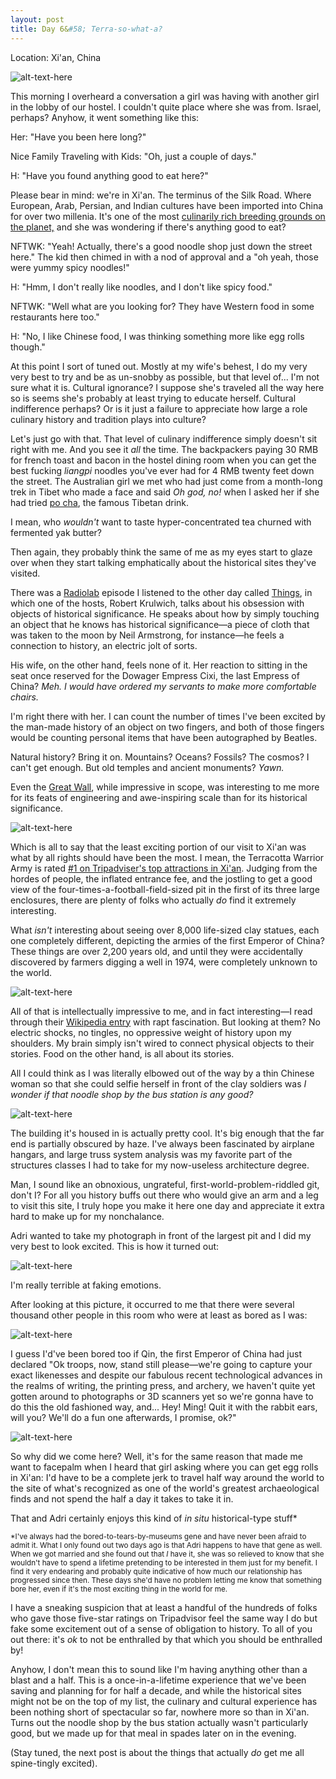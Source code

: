 ```yaml
---
layout: post
title: Day 6&#58; Terra-so-what-a?
---
```


Location: Xi'an, China

![alt-text-here](http://kenjilopezalt.github.io/images/20140623-terracotta-warrior-/20140623-terracotta-warrior-2.jpg "Terracotta narrow")

This morning I overheard a conversation a girl was having with another girl in the lobby of our hostel. I couldn't quite place where she was from. Israel, perhaps? Anyhow, it went something like this:

Her: "Have you been here long?"

Nice Family Traveling with Kids: "Oh, just a couple of days."

H: "Have you found anything good to eat here?"

Please bear in mind: we're in Xi'an. The terminus of the Silk Road. Where European, Arab, Persian, and Indian cultures have been imported into China for over two millenia. It's one of the most <a href="http://kenjilopezalt.github.io/2014/06/23/Chilies%2C-Noodles%2C-and-Lamb%26%2358%3B-11-Must-Eat-Dishes-in-Xi%27an-From-the-Muslim-Quarter-and-Beyond/">culinarily rich breeding grounds on the planet,</a> and she was wondering if there's anything good to eat?

NFTWK: "Yeah! Actually, there's a good noodle shop just down the street here." The kid then chimed in with a nod of approval and a "oh yeah, those were yummy spicy noodles!"

H: "Hmm, I don't really like noodles, and I don't like spicy food."

NFTWK: "Well what are you looking for? They have Western food in some restaurants here too."

H: "No, I like Chinese food, I was thinking something more like egg rolls though."

At this point I sort of tuned out. Mostly at my wife's behest, I do my very very best to try and be as un-snobby as possible, but that level of... I'm not sure what it is. Cultural ignorance? I suppose she's traveled all the way here so is seems she's probably at least trying to educate herself. Cultural indifference perhaps? Or is it just a failure to appreciate how large a role culinary history and tradition plays into culture?

Let's just go with that. That level of culinary indifference simply doesn't sit right with me. And you see it <em>all</em> the time. The backpackers paying 30 RMB for french toast and bacon in the hostel dining room when you can get the best fucking <em>liangpi</em> noodles you've ever had for 4 RMB twenty feet down the street. The Australian girl we met who had just come from a month-long trek in Tibet who made a face and said <em>Oh god, no!</em> when I asked her if she had tried <a href="http://en.wikipedia.org/wiki/Butter_tea">po cha</a>, the famous Tibetan drink.

I mean, who <em>wouldn't</em> want to taste hyper-concentrated tea churned with fermented yak butter?

Then again, they probably think the same of me as my eyes start to glaze over when they start talking emphatically about the historical sites they've visited.

There was a <a href="http://radiolab.org/">Radiolab</a> episode I listened to the other day called <u>Things</u>, in which one of the hosts, Robert Krulwich, talks about his obsession with objects of historical significance. He speaks about how by simply touching an object that he knows has historical significance&mdash;a piece of cloth that was taken to the moon by Neil Armstrong, for instance&mdash;he feels a connection to history, an electric jolt of sorts.

His wife, on the other hand, feels none of it. Her reaction to sitting in the seat once reserved for the Dowager Empress Cixi, the last Empress of China? <em>Meh. I would have ordered my servants to make more comfortable chairs.</em>

I'm right there with her. I can count the number of times I've been excited by the man-made history of an object on two fingers, and both of those fingers would be counting personal items that have been autographed by Beatles.

Natural history? Bring it on. Mountains? Oceans? Fossils? The cosmos? I can't get enough. But old temples and ancient monuments? <em>Yawn.</em>

Even the <a href="http://kenjilopezalt.github.io/2014/06/20/Do-Indoor-Voices-Exist%3F-Plus%2C-a-Trip-to-the-Great-Wall/">Great Wall</a>, while impressive in scope, was interesting to me more for its feats of engineering and awe-inspiring scale than for its historical significance.

![alt-text-here](http://kenjilopezalt.github.io/images/20140623-terracotta-warrior-/20140623-terracotta-warrior-4.jpg "Terracotta head")

Which is all to say that the least exciting portion of our visit to Xi'an was what by all rights should have been the most. I mean, the Terracotta Warrior Army is rated <a href="http://www.tripadvisor.com/ShowUserReviews-g298557-d321017-r12307740-The_Museum_of_Qin_Terra_cotta_Warriors_and_Horses-Xi_an_Shaanxi.html">#1 on Tripadviser's top attractions in Xi'an</a>. Judging from the hordes of people, the inflated entrance fee, and the jostling to get a good view of the four-times-a-football-field-sized pit in the first of its three large enclosures, there are plenty of folks who actually <em>do</em> find it extremely interesting.

What <em>isn't</em> interesting about seeing over 8,000 life-sized clay statues, each one completely different, depicting the armies of the first Emperor of China? These things are over 2,200 years old, and until they were accidentally discovered by farmers digging a well in 1974, were completely unknown to the world.

![alt-text-here](http://kenjilopezalt.github.io/images/20140623-terracotta-warrior-/20140623-terracotta-warrior-5.jpg "Terracotta behind")

All of that is intellectually impressive to me, and in fact interesting&mdash;I read through their <a href="http://en.wikipedia.org/wiki/Terracotta_Army">Wikipedia entry</a> with rapt fascination. But looking at them? No electric shocks, no tingles, no oppressive weight of history upon my shoulders. My brain simply isn't wired to connect physical objects to their stories. Food on the other hand, is all about its stories.

All I could think as I was literally elbowed out of the way by a thin Chinese woman so that she could selfie herself in front of the clay soldiers was <em>I wonder if that noodle shop by the bus station is any good?</em>

![alt-text-here](http://kenjilopezalt.github.io/images/20140623-terracotta-warrior-/20140623-terracotta-warrior-1.jpg "Terracotta wide")

The building it's housed in is actually pretty cool. It's big enough that the far end is partially obscured by haze. I've always been fascinated by airplane hangars, and large truss system analysis was my favorite part of the structures classes I had to take for my now-useless architecture degree.

Man, I sound like an obnoxious, ungrateful, first-world-problem-riddled git, don't I? For all you history buffs out there who would give an arm and a leg to visit this site, I truly hope you make it here one day and appreciate it extra hard to make up for my nonchalance.

Adri wanted to take my photograph in front of the largest pit and I did my very best to look excited. This is how it turned out:

![alt-text-here](http://kenjilopezalt.github.io/images/20140623-terracotta-warrior-/20140623-terracotta-warrior-8.jpg "Terracotta bored kenji")

I'm really terrible at faking emotions.

After looking at this picture, it occurred to me that there were several thousand other people in this room who were at least as bored as I was:

![alt-text-here](http://kenjilopezalt.github.io/images/20140623-terracotta-warrior-/20140623-terracotta-warrior-7.jpg "Terracotta bored soldier")

I guess I'd've been bored too if Qin, the first Emperor of China had just declared "Ok troops, now, stand still please&mdash;we're going to capture your exact likenesses and despite our fabulous recent technological advances in the realms of writing, the printing press, and archery, we haven't quite yet gotten around to photographs or 3D scanners yet so we're gonna have to do this the old fashioned way, and... Hey! Ming! Quit it with the rabbit ears, will you? We'll do a fun one afterwards, I promise, ok?"

![alt-text-here](http://kenjilopezalt.github.io/images/20140623-terracotta-warrior-/20140623-terracotta-warrior-6.jpg "Terracotta adri")

So why did we come here? Well, it's for the same reason that made me want to facepalm when I heard that girl asking where you can get egg rolls in Xi'an: I'd have to be a complete jerk to travel half way around the world to the site of what's recognized as one of the world's greatest archaeological finds and not spend the half a day it takes to take it in.

That and Adri certainly enjoys this kind of <em>in situ</em> historical-type stuff*

<small>*I've always had the  bored-to-tears-by-museums gene and have never been afraid to admit it. What I only found out two days ago is that Adri happens to have that gene as well. When we got married and she found out that <em>I</em> have it, she was so relieved to know that she wouldn't have to spend a lifetime pretending to be interested in them just for my benefit. I find it very endearing and probably quite indicative of how much our relationship has progressed since then. These days she'd have no problem letting me know that something bore her, even if it's the most exciting thing in the world for me.</small>

I have a sneaking suspicion that at least a handful of the hundreds of folks who gave those five-star ratings on Tripadvisor feel the same way I do but fake some excitement out of a sense of obligation to history. To all of you out there: it's <em>ok</em> to not be enthralled by that which you should be enthralled by!

Anyhow, I don't mean this to sound like I'm having anything other than a blast and a half. This is a once-in-a-lifetime experience that we've been saving and planning for for half a decade, and while the historical sites might not be on the top of my list, the culinary and cultural experience has been nothing short of spectacular so far, nowhere more so than in Xi'an. Turns out the noodle shop by the bus station actually wasn't particularly good, but we made up for that meal in spades later on in the evening.

(Stay tuned, the next post is about the things that actually <em>do</em> get me all spine-tingly excited).
